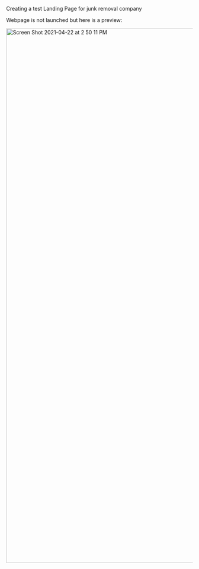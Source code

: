 Creating a test Landing Page for junk removal company

Webpage is not launched but here is a preview:

<img width="1440" alt="Screen Shot 2021-04-22 at 2 50 11 PM" src="https://user-images.githubusercontent.com/75183667/115717180-34aca780-a37a-11eb-8550-eeba19aa9fe2.png">
